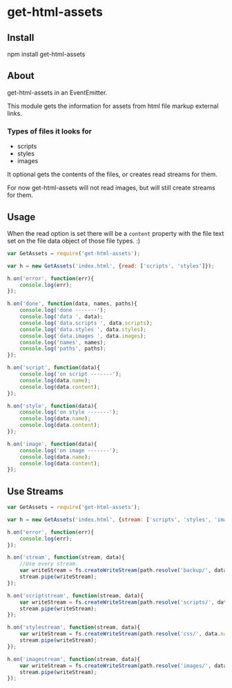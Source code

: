 get-html-assets
===============

Install
-------
npm install get-html-assets

About
-----

get-html-assets in an EventEmitter.

This module gets the information for assets from html file markup external links.

### Types of files it looks for

* scripts
* styles
* images

It optional gets the contents of the files, or creates read streams for them.

For now get-html-assets will not read images, but will still create streams for them.

Usage
-----

When the read option is set there will be a `content` property with the file text set on the file data object of those file types. :)

```javascript
var GetAssets = require('get-html-assets');

var h = new GetAssets('index.html', {read: ['scripts', 'styles']});

h.on('error', function(err){
    console.log(err);
});

h.on('done', function(data, names, paths){
    console.log('done -------');
    console.log('data ', data);
    console.log('data.scripts ', data.scripts);
    console.log('data.styles ', data.styles);
    console.log('data.images ', data.images);
    console.log('names', names);
    console.log('paths', paths);
});

h.on('script', function(data){
    console.log('on script -------');
    console.log(data.name);
    console.log(data.content);
});

h.on('style', function(data){
    console.log('on style -------');
    console.log(data.name);
    console.log(data.content);
});

h.on('image', function(data){
    console.log('on image -------');
    console.log(data.name);
    console.log(data.content);
});
```

Use Streams
-----------

```javascript
var GetAssets = require('get-html-assets');

var h = new GetAssets('index.html', {stream: ['scripts', 'styles', 'images']});

h.on('error', function(err){
    console.log(err);
});

h.on('stream', function(stream, data){
    //Use every stream.
    var writeStream = fs.createWriteStream(path.resolve('backup/', data.name));
    stream.pipe(writeStream);
});

h.on('scriptstream', function(stream, data){
    var writeStream = fs.createWriteStream(path.resolve('scripts/', data.name));
    stream.pipe(writeStream);
});

h.on('stylestream', function(stream, data){
    var writeStream = fs.createWriteStream(path.resolve('css/', data.name));
    stream.pipe(writeStream);
});

h.on('imagestream', function(stream, data){
    var writeStream = fs.createWriteStream(path.resolve('images/', data.name));
    stream.pipe(writeStream);
});
```
